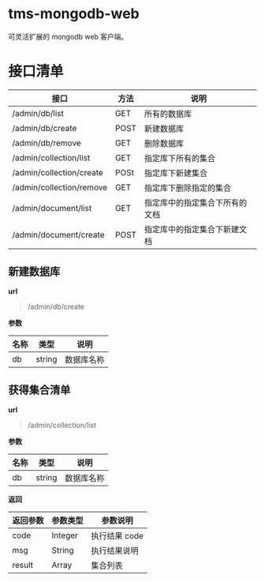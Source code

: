 # tms-mongodb-web

可灵活扩展的 mongodb web 客户端。

# 接口清单

| 接口                     | 方法 | 说明                           |
| ------------------------ | ---- | ------------------------------ |
| /admin/db/list           | GET  | 所有的数据库                   |
| /admin/db/create         | POST | 新建数据库                     |
| /admin/db/remove         | GET  | 删除数据库                     |
| /admin/collection/list   | GET  | 指定库下所有的集合             |
| /admin/collection/create | POSt | 指定库下新建集合               |
| /admin/collection/remove | GET  | 指定库下删除指定的集合         |
| /admin/document/list     | GET  | 指定库中的指定集合下所有的文档 |
| /admin/document/create   | POST | 指定库中的指定集合下新建文档   |

## 新建数据库

**url**

> /admin/db/create

**参数**

| 名称 | 类型   | 说明       |
| ---- | ------ | ---------- |
| db   | string | 数据库名称 |

## 获得集合清单

**url**

> /admin/collection/list

**参数**

| 名称 | 类型   | 说明       |
| ---- | ------ | ---------- |
| db   | string | 数据库名称 |

**返回**

| 返回参数 | 参数类型 | 参数说明      |
| -------- | -------- | ------------- |
| code     | Integer  | 执行结果 code |
| msg      | String   | 执行结果说明  |
| result   | Array    | 集合列表      |
